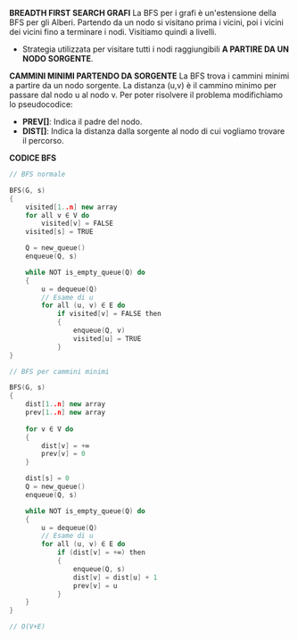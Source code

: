 **BREADTH FIRST SEARCH GRAFI**
La BFS per i grafi è un'estensione della BFS per gli Alberi. Partendo da un nodo si visitano prima i vicini, poi i vicini dei vicini fino a terminare i nodi. Visitiamo quindi a livelli.
- Strategia utilizzata per visitare tutti i nodi raggiungibili **A PARTIRE DA UN NODO SORGENTE**.

**CAMMINI MINIMI PARTENDO DA SORGENTE**
La BFS trova i cammini minimi a partire da un nodo sorgente. La distanza (u,v) è il cammino minimo per passare dal nodo u al nodo v. Per poter risolvere il problema modifichiamo lo pseudocodice:
- **PREV[]**: Indica il padre del nodo.
- **DIST[]**: Indica la distanza dalla sorgente al nodo di cui vogliamo trovare il percorso.

**CODICE BFS**

``` C++
// BFS normale

BFS(G, s)
{
	visited[1..n] new array
	for all v ∈ V do
		visited[v] = FALSE
	visited[s] = TRUE

	Q = new_queue()
	enqueue(Q, s)

	while NOT is_empty_queue(Q) do
	{
		u = dequeue(Q)
		// Esame di u
		for all (u, v) ∈ E do
			if visited[v] = FALSE then
			{
				enqueue(Q, v)
				visited[u] = TRUE
			}
}

// BFS per cammini minimi

BFS(G, s)
{
	dist[1..n] new array
	prev[1..n] new array
	
	for v ∈ V do
	{
		dist[v] = +∞
		prev[v] = 0
	}

	dist[s] = 0
	Q = new_queue()
	enqueue(Q, s)

	while NOT is_empty_queue(Q) do
	{
		u = dequeue(Q)
		// Esame di u
		for all (u, v) ∈ E do
			if (dist[v] = +∞) then
			{
				enqueue(Q, s)
				dist[v] = dist[u] + 1
				prev[v] = u
			}
	}
}

// O(V+E)
```